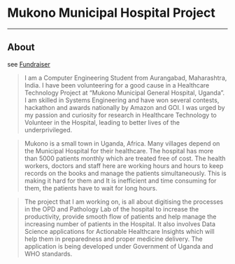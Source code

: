 # Mukono Municipal Hospital Project

----
## About
see [Fundraiser](https://www.ketto.org/fundraiser/healthuganda)

> I am a Computer Engineering Student from Aurangabad, Maharashtra, India. I have been volunteering for a good cause in a Healthcare Technology Project at “Mukono Municipal General Hospital, Uganda”.
I am skilled in Systems Engineering and have won several contests, hackathon and awards nationally by Amazon and GOI. I was urged by my passion and curiosity for research in Healthcare Technology to Volunteer in the Hospital, leading to better lives of the underprivileged. 

> Mukono is a small town in Uganda, Africa. Many villages depend on the Municipal Hospital for their healthcare. The hospital has more than 5000 patients monthly which are treated free of cost. The health workers, doctors and staff here are working hours and hours to keep records on the books and manage the patients simultaneously. This is making it hard for them and It is inefficient and time consuming for them, the patients have to wait for long hours. 

> The project that I am working on, is all about digitising the processes in the OPD and Pathology Lab of the hospital to increase the productivity, provide smooth flow of patients and help manage the increasing number of patients in the Hospital. It also involves Data Science applications for Actionable Healthcare Insights which will help them in preparedness and proper medicine delivery.  The application is being developed under Government of Uganda and WHO standards.
